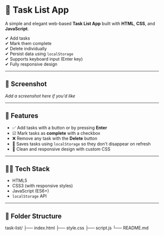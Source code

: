 # 📝 Task List App

A simple and elegant web-based **Task List App** built with **HTML**, **CSS**, and **JavaScript**.

✔ Add tasks  
✔ Mark them complete  
✔ Delete individually  
✔ Persist data using `localStorage`  
✔ Supports keyboard input (Enter key)  
✔ Fully responsive design

---

## 📸 Screenshot

_Add a screenshot here if you'd like_

---

## 🚀 Features

- ✅ Add tasks with a button or by pressing **Enter**
- ☑ Mark tasks as **complete** with a checkbox
- ❌ Remove any task with the **Delete** button
- 💾 Saves tasks using `localStorage` so they don't disappear on refresh
- 🎨 Clean and responsive design with custom CSS

---

## 🧑‍💻 Tech Stack

- HTML5  
- CSS3 (with responsive styles)  
- JavaScript (ES6+)  
- `localStorage` API  

---

## 📁 Folder Structure
task-list/
├── index.html
├── style.css
├── script.js
└── README.md